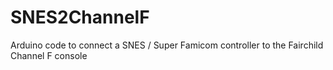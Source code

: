 # SNES2ChannelF
Arduino code to connect a SNES / Super Famicom controller to the Fairchild Channel F console
